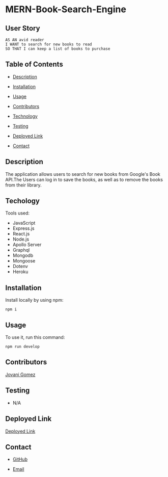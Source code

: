 # MERN-Book-Search-Engine
## User Story
```
AS AN avid reader
I WANT to search for new books to read
SO THAT I can keep a list of books to purchase
```

## Table of Contents 
- [Description](#description)

- [Installation](#installation)

- [Usage](#usage)

- [Contributors](#contributors)

- [Technology](#technology)

- [Testing](#testing)

- [Deployed Link](#deployed-link)

- [Contact](#contact)

## Description
The application allows users to search for new books from Google's Book API.The Users can log in to save the books, as well as to remove the books from their library.
## Techology
Tools used:
* JavaScript
* Express.js
* React.js
* Node.js
* Apollo Server
* Graphql
* Mongodb
* Mongoose
* Dotenv
* Heroku
## Installation 
Install locally by using npm:
```
npm i
```
## Usage
 To use it, run this command:
 ```
 npm run develop
 ```
## Contributors 
  [Jovani Gomez](https://github.com/jovanigomez?tab=repositories)

## Testing 
- N/A

## Deployed Link
 [Deployed Link]()
## Contact
 * [GitHub](https://github.com/jovanigomez/MERN-Book-Search-Engine)

 * [Email](jovani.gomez@gmail.com)